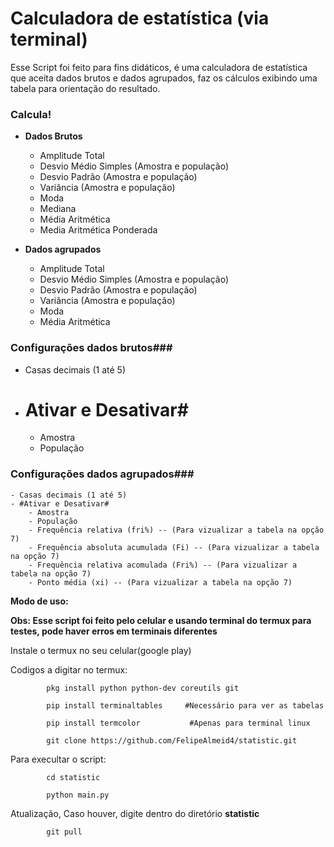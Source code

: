 # Calculadora de estatística (via terminal) #

Esse Script foi feito para fins didáticos, é uma calculadora de estatística que aceita dados brutos e dados agrupados,
 faz os cálculos exibindo uma tabela para orientação do resultado.


### Calcula! ###

 - **Dados Brutos**
   - Amplitude Total
   - Desvio Médio Simples (Amostra e população)
   - Desvio Padrão (Amostra e população)
   - Variância (Amostra e população)
   - Moda
   - Mediana
   - Média Aritmética
   - Media Aritmética Ponderada
 
 - **Dados agrupados**
   - Amplitude Total 
   - Desvio Médio Simples (Amostra e população)
   - Desvio Padrão (Amostra e população)
   - Variância (Amostra e população)
   - Moda
   - Média Aritmética
   

### Configurações dados brutos###
   
   - Casas decimais (1 até 5)
   - # Ativar e Desativar#
		- Amostra
		- População

### Configurações dados agrupados###
	- Casas decimais (1 até 5)
	- #Ativar e Desativar#
		- Amostra
		- População
		- Frequência relativa (fri%) -- (Para vizualizar a tabela na opção 7)
		- Frequência absoluta acumulada (Fi) -- (Para vizualizar a tabela na opção 7)
		- Frequência relativa acomulada (Fri%) -- (Para vizualizar a tabela na opção 7)
		- Ponto média (xi) -- (Para vizualizar a tabela na opção 7)


**Modo de uso:**

 **Obs: Esse script foi feito pelo celular e usando terminal do termux para testes, pode haver erros em terminais diferentes**

Instale o termux no seu celular(google play)

Codigos a digitar no termux:
			
			pkg install python python-dev coreutils git
			
			pip install terminaltables     #Necessário para ver as tabelas
			
			pip install termcolor  			#Apenas para terminal linux
			
			git clone https://github.com/FelipeAlmeid4/statistic.git

Para execultar o script: 
			
			cd statistic
			
			python main.py

Atualização, Caso houver, digite dentro do diretório **statistic**
		
			git pull

